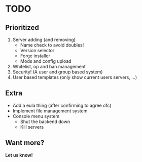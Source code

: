 TODO
====

Prioritized
-----------
1. Server adding (and removing)
    - Name check to avoid doubles!
	- Version selector
	- Forge installer
	- Mods and config upload
1. Whitelist, op and ban management
1. Security! (A user and group based system)
1. User based templates (only show current users servers, ...)

Extra
-----
- Add a eula thing (after confirming to agree ofc)
- Implement file management system
- Console menu system
    - Shut the backend down
    - Kill servers

Want more?
----------
**Let us know!**
